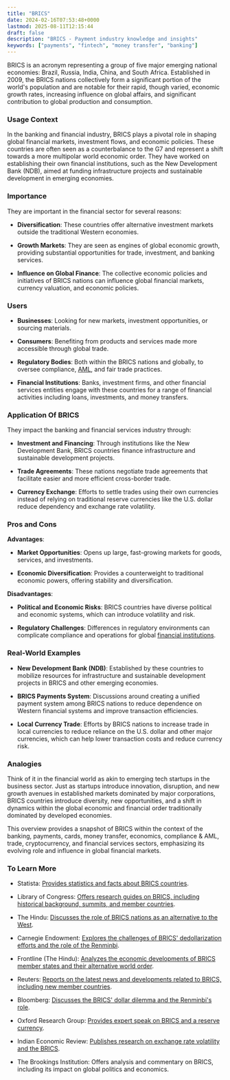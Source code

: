 ```yaml
---
title: "BRICS"
date: 2024-02-16T07:53:48+0000
lastmod: 2025-08-11T12:15:44
draft: false
description: "BRICS - Payment industry knowledge and insights"
keywords: ["payments", "fintech", "money transfer", "banking"]
---
```


BRICS is an acronym representing a group of five major emerging national economies: Brazil, Russia, India, China, and South Africa. Established in 2009, the BRICS nations collectively form a significant portion of the world's population and are notable for their rapid, though varied, economic growth rates, increasing influence on global affairs, and significant contribution to global production and consumption.

### Usage Context

In the banking and financial industry, BRICS plays a pivotal role in shaping global financial markets, investment flows, and economic policies. These countries are often seen as a counterbalance to the G7 and represent a shift towards a more multipolar world economic order. They have worked on establishing their own financial institutions, such as the New Development Bank (NDB), aimed at funding infrastructure projects and sustainable development in emerging economies.

### Importance 

They are important in the financial sector for several reasons:

- **Diversification**: These countries offer alternative investment markets outside the traditional Western economies.

- **Growth Markets**: They are seen as engines of global economic growth, providing substantial opportunities for trade, investment, and banking services.

- **Influence on Global Finance**: The collective economic policies and initiatives of BRICS nations can influence global financial markets, currency valuation, and economic policies.

### Users

- **Businesses**: Looking for new markets, investment opportunities, or sourcing materials.

- **Consumers**: Benefiting from products and services made more accessible through global trade.

- **Regulatory Bodies**: Both within the BRICS nations and globally, to oversee compliance, [AML](https://faisalkhanllc.xyz/resources/payments-wiki/a/anti-money-laundering-aml/), and fair trade practices.

- **Financial Institutions**: Banks, investment firms, and other financial services entities engage with these countries for a range of financial activities including loans, investments, and money transfers.

### Application Of BRICS

They impact the banking and financial services industry through:

- **Investment and Financing**: Through institutions like the New Development Bank, BRICS countries finance infrastructure and sustainable development projects.

- **Trade Agreements**: These nations negotiate trade agreements that facilitate easier and more efficient cross-border trade.

- **Currency Exchange**: Efforts to settle trades using their own currencies instead of relying on traditional reserve currencies like the U.S. dollar reduce dependency and exchange rate volatility.

### Pros and Cons

**Advantages**:

- **Market Opportunities**: Opens up large, fast-growing markets for goods, services, and investments.

- **Economic Diversification**: Provides a counterweight to traditional economic powers, offering stability and diversification.

**Disadvantages**:

- **Political and Economic Risks**: BRICS countries have diverse political and economic systems, which can introduce volatility and risk.

- **Regulatory Challenges**: Differences in regulatory environments can complicate compliance and operations for global [financial institutions](https://faisalkhanllc.xyz/resources/payments-wiki/f/financial-institution-fi/).

### Real-World Examples

- **New Development Bank (NDB)**: Established by these countries to mobilize resources for infrastructure and sustainable development projects in BRICS and other emerging economies.

- **BRICS Payments System**: Discussions around creating a unified payment system among BRICS nations to reduce dependence on Western financial systems and improve transaction efficiencies.

- **Local Currency Trade**: Efforts by BRICS nations to increase trade in local currencies to reduce reliance on the U.S. dollar and other major currencies, which can help lower transaction costs and reduce currency risk.

### Analogies

Think of it in the financial world as akin to emerging tech startups in the business sector. Just as startups introduce innovation, disruption, and new growth avenues in established markets dominated by major corporations, BRICS countries introduce diversity, new opportunities, and a shift in dynamics within the global economic and financial order traditionally dominated by developed economies.

This overview provides a snapshot of BRICS within the context of the banking, payments, cards, money transfer, economics, compliance & AML, trade, cryptocurrency, and financial services sectors, emphasizing its evolving role and influence in global financial markets.

### To Learn More

- Statista: [Provides statistics and facts about BRICS countries](https://www.statista.com/topics/1393/bric-countries/).

- Library of Congress: [Offers research guides on BRICS, including historical background, summits, and member countries](https://guides.loc.gov/brics).

- The Hindu: [Discusses the role of BRICS nations as an alternative to the West](https://frontline.thehindu.com/news/brics-nations-offer-a-new-world-order-as-alternative-to-the-west/article66667657.ece).

- Carnegie Endowment: [Explores the challenges of BRICS' dedollarization efforts and the role of the Renminbi](https://carnegieendowment.org/2023/12/05/difficult-realities-of-brics-dedollarization-efforts-and-renminbi-s-role-pub-91173).

- Frontline (The Hindu): [Analyzes the economic developments of BRICS member states and their alternative world order](https://frontline.thehindu.com/news/brics-nations-offer-a-new-world-order-as-alternative-to-the-west/article66667657.ece).

- Reuters: [Reports on the latest news and developments related to BRICS, including new member countries](https://www.statista.com/topics/1393/bric-countries/).

- Bloomberg: [Discusses the BRICS' dollar dilemma and the Renminbi's role](https://carnegieendowment.org/2023/12/05/difficult-realities-of-brics-dedollarization-efforts-and-renminbi-s-role-pub-91173).

- Oxford Research Group: [Provides expert speak on BRICS and a reserve currency](https://carnegieendowment.org/2023/12/05/difficult-realities-of-brics-dedollarization-efforts-and-renminbi-s-role-pub-91173).

- Indian Economic Review: [Publishes research on exchange rate volatility and the BRICS](https://carnegieendowment.org/2023/12/05/difficult-realities-of-brics-dedollarization-efforts-and-renminbi-s-role-pub-91173).

- The Brookings Institution: Offers analysis and commentary on BRICS, including its impact on global politics and economics.